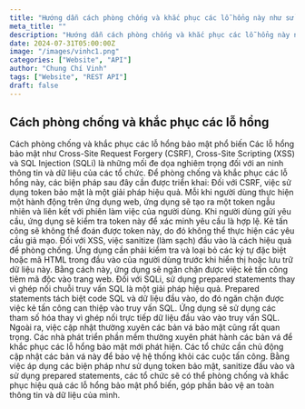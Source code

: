 ```yaml
---
title: "Hướng dẫn cách phòng chống và khắc phục các lỗ hổng này như sử dụng token, sanitize input, prepared statements"
meta_title: ""
description: "Hướng dẫn cách phòng chống và khắc phục các lỗ hổng này như sử dụng token, sanitize input, prepared statements"
date: 2024-07-31T05:00:00Z
image: "/images/vinhc1.png"
categories: ["Website", "API"]
author: "Chung Chí Vinh"
tags: ["Website", "REST API"]
draft: false
---
```


## Cách phòng chống và khắc phục các lỗ hổng

Cách phòng chống và khắc phục các lỗ hổng bảo mật phổ biến
Các lỗ hổng bảo mật như Cross-Site Request Forgery (CSRF), Cross-Site Scripting (XSS) và SQL Injection (SQLi) là những mối đe dọa nghiêm trọng đối với an ninh thông tin và dữ liệu của các tổ chức. Để phòng chống và khắc phục các lỗ hổng này, các biện pháp sau đây cần được triển khai:
Đối với CSRF, việc sử dụng token bảo mật là một giải pháp hiệu quả. Mỗi khi người dùng thực hiện một hành động trên ứng dụng web, ứng dụng sẽ tạo ra một token ngẫu nhiên và liên kết với phiên làm việc của người dùng. Khi người dùng gửi yêu cầu, ứng dụng sẽ kiểm tra token này để xác minh yêu cầu là hợp lệ. Kẻ tấn công sẽ không thể đoán được token này, do đó không thể thực hiện các yêu cầu giả mạo.
Đối với XSS, việc sanitize (làm sạch) đầu vào là cách hiệu quả để phòng chống. Ứng dụng cần phải kiểm tra và loại bỏ các ký tự đặc biệt hoặc mã HTML trong đầu vào của người dùng trước khi hiển thị hoặc lưu trữ dữ liệu này. Bằng cách này, ứng dụng sẽ ngăn chặn được việc kẻ tấn công tiêm mã độc vào trang web.
Đối với SQLi, sử dụng prepared statements thay vì ghép nối chuỗi truy vấn SQL là một giải pháp hiệu quả. Prepared statements tách biệt code SQL và dữ liệu đầu vào, do đó ngăn chặn được việc kẻ tấn công can thiệp vào truy vấn SQL. Ứng dụng sẽ sử dụng các tham số hóa thay vì ghép nối trực tiếp dữ liệu đầu vào vào truy vấn SQL.
Ngoài ra, việc cập nhật thường xuyên các bản vá bảo mật cũng rất quan trọng. Các nhà phát triển phần mềm thường xuyên phát hành các bản vá để khắc phục các lỗ hổng bảo mật mới phát hiện. Các tổ chức cần chủ động cập nhật các bản vá này để bảo vệ hệ thống khỏi các cuộc tấn công.
Bằng việc áp dụng các biện pháp như sử dụng token bảo mật, sanitize đầu vào và sử dụng prepared statements, các tổ chức sẽ có thể phòng chống và khắc phục hiệu quả các lỗ hổng bảo mật phổ biến, góp phần bảo vệ an toàn thông tin và dữ liệu của mình.
